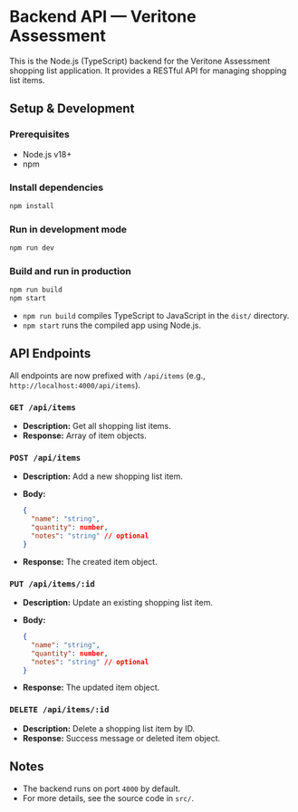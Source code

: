 # Backend API — Veritone Assessment

This is the Node.js (TypeScript) backend for the Veritone Assessment shopping list application. It provides a RESTful API for managing shopping list items.

## Setup & Development

### Prerequisites

- Node.js v18+
- npm

### Install dependencies

```bash
npm install
```

### Run in development mode

```bash
npm run dev
```

### Build and run in production

```bash
npm run build
npm start
```

- `npm run build` compiles TypeScript to JavaScript in the `dist/` directory.
- `npm start` runs the compiled app using Node.js.

## API Endpoints

All endpoints are now prefixed with `/api/items` (e.g., `http://localhost:4000/api/items`).

### `GET /api/items`

- **Description:** Get all shopping list items.
- **Response:** Array of item objects.

### `POST /api/items`

- **Description:** Add a new shopping list item.
- **Body:**

  ```json
  {
    "name": "string",
    "quantity": number,
    "notes": "string" // optional
  }
  ```

- **Response:** The created item object.

### `PUT /api/items/:id`

- **Description:** Update an existing shopping list item.
- **Body:**

  ```json
  {
    "name": "string",
    "quantity": number,
    "notes": "string" // optional
  }
  ```

- **Response:** The updated item object.

### `DELETE /api/items/:id`

- **Description:** Delete a shopping list item by ID.
- **Response:** Success message or deleted item object.

## Notes

- The backend runs on port `4000` by default.
- For more details, see the source code in `src/`.
